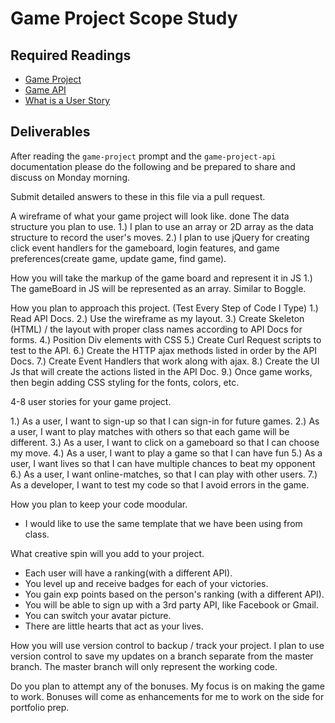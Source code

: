 # Game Project Scope Study

## Required Readings

-   [Game Project](https://github.com/ga-wdi-boston/game-project)
-   [Game API](https://github.com/ga-wdi-boston/game-project-api)
-   [What is a User Story](http://searchsoftwarequality.techtarget.com/definition/user-story)

## Deliverables

After reading the `game-project` prompt and the `game-project-api` documentation
please do the following and be prepared to share and discuss on Monday morning.

Submit detailed answers to these in this file via a pull request.

A wireframe of what your game project will look like.
done
The data structure you plan to use.
  1.) I plan to use an array or 2D array as the data structure to record the user's moves.
  2.) I plan to use jQuery for creating click event handlers for the gameboard, login features,
  and game preferences(create game, update game, find game).

How you will take the markup of the game board and represent it in JS
  1.) The gameBoard in JS will be represented as an array. Similar to Boggle.


How you plan to approach this project. (Test Every Step of Code I Type)
  1.)  Read API Docs.
  2.)  Use the wireframe as my layout.
  3.)  Create Skeleton (HTML) / the layout with proper class names according to
  API Docs for forms.
  4.)  Position Div elements with CSS
  5.)  Create Curl Request scripts to test to the API.
  6.)  Create the HTTP ajax methods listed in order by the API Docs.
  7.)  Create Event Handlers that work along with ajax.
  8.)  Create the UI Js that will create the actions listed in the API Doc.
  9.)  Once game works, then begin adding CSS styling for the fonts, colors, etc.


4-8 user stories for your game project.

1.) As a user, I want to sign-up so that I can sign-in for future games.
2.) As a user, I want to play matches with others so that each game will be different.
3.) As a user, I want to click on a gameboard so that I can choose my move.
4.) As a user, I want to play a game so that I can have fun
5.) As a user, I want lives so that I can have multiple chances to beat my opponent
6.) As a user, I want online-matches, so that I can play with other users.
7.) As a developer, I want to test my code so that I avoid errors in the game.


How you plan to keep your code moodular.
- I would like to use the same template that we have been using from class.

What creative spin will you add to your project.

- Each user will have a ranking(with a different API).
- You level up and receive badges for each of your victories.
- You gain exp points based on the person's ranking (with a different API).
- You will be able to sign up with a 3rd party API, like Facebook or Gmail.
- You can switch your avatar picture.
- There are little hearts that act as your lives.

How you will use version control to backup / track your project.
I plan to use version control to save my updates on a branch separate from the master branch.
The master branch will only represent the working code.

Do you plan to attempt any of the bonuses.
  My focus is on making the game to work. Bonuses will come as enhancements
  for me to work on the side for portfolio prep.
